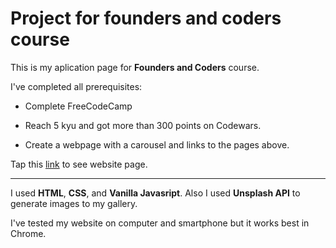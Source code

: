 Project for founders and coders course
===


This is my aplication page for **Founders and Coders** course.

I've completed all prerequisites:

* Complete FreeCodeCamp

* Reach 5 kyu and got more than 300 points on Codewars.

* Create a webpage with a carousel and links to the pages above.

Tap this [link](<https://katehavrenko.github.io/project_coders/>) to see website page.

---

I used **HTML**, **CSS**, and **Vanilla Javasript**. Also I used **Unsplash API** to generate images to my gallery. 

I've tested my website on computer and smartphone but it works best in Chrome.


 